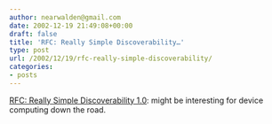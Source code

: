 ```yaml
---
author: nearwalden@gmail.com
date: 2002-12-19 21:49:08+00:00
draft: false
title: 'RFC: Really Simple Discoverability…'
type: post
url: /2002/12/19/rfc-really-simple-discoverability/
categories:
- posts
---
```


[RFC: Really Simple Discoverability 1.0](//archipelago.phrasewise.com/rsd'):  might be interesting for device computing down the road.



